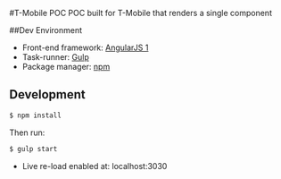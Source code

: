 #T-Mobile POC
POC built for T-Mobile that renders a single component

##Dev Environment
* Front-end framework: [AngularJS 1](https://angularjs.org/)
* Task-runner: [Gulp](http://gulpjs.com/)
* Package manager: [npm](https://www.npmjs.com/)

## Development
```bash
$ npm install
```
Then run:

```bash
$ gulp start
```

* Live re-load enabled at: localhost:3030
